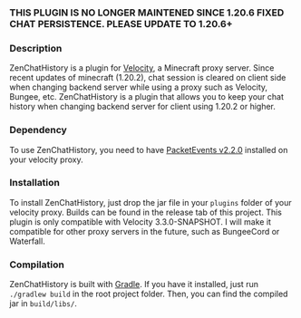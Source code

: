 ### THIS PLUGIN IS NO LONGER MAINTENED SINCE 1.20.6 FIXED CHAT PERSISTENCE. PLEASE UPDATE TO 1.20.6+

### Description
ZenChatHistory is a plugin for [Velocity](https://velocitypowered.com/), a Minecraft proxy server. 
Since recent updates of minecraft (1.20.2), chat session is cleared on client side when changing backend server while using a proxy such as Velocity, Bungee, etc.
ZenChatHistory is a plugin that allows you to keep your chat history when changing backend server for client using 1.20.2 or higher.

### Dependency
To use ZenChatHistory, you need to have [PacketEvents v2.2.0](https://github.com/retrooper/packetevents/releases/tag/v2.2.0) installed on your velocity proxy.

### Installation
To install ZenChatHistory, just drop the jar file in your `plugins` folder of your velocity proxy.
Builds can be found in the release tab of this project.
This plugin is only compatible with Velocity 3.3.0-SNAPSHOT.
I will make it compatible for other proxy servers in the future, such as BungeeCord or Waterfall.


### Compilation
ZenChatHistory is built with [Gradle](https://gradle.org/). If you have it installed, just run
`./gradlew build` in the root project folder.
Then, you can find the compiled jar in `build/libs/`.
